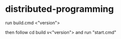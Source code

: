 # distributed-programming

run build.cmd <"version">

then follow cd build v<"version"> and run "start.cmd"
